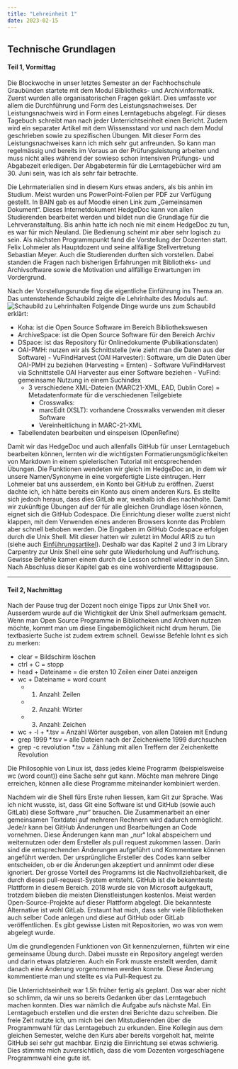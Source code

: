 ```yaml
---
title: "Lehreinheit 1"
date: 2023-02-15
---
```


## Technische Grundlagen

#### Teil 1, Vormittag
Die Blockwoche in unser letztes Semester an der Fachhochschule Graubünden startete mit dem Modul Bibliotheks- und Archivinformatik. Zuerst wurden alle organisatorischen Fragen geklärt. Dies umfasste vor allem die Durchführung und Form des Leistungsnachweises. Der Leistungsnachweis wird in Form eines Lerntagebuchs abgelegt. Für dieses Tagebuch schreibt man nach jeder Unterrichtseinheit einen Bericht. Zudem wird ein separater Artikel mit dem Wissensstand vor und nach dem Modul geschrieben sowie zu spezifischen Übungen. Mit dieser Form des Leistungsnachweises kann ich mich sehr gut anfreunden. So kann man regelmässig und bereits im Voraus an der Prüfungsleistung arbeiten und muss nicht alles während der sowieso schon intensiven Prüfungs- und Abgabezeit erledigen. Der Abgabetermin für die Lerntagebücher wird am 30. Juni sein, was ich als sehr fair betrachte. 

Die Lehrmaterialien sind in diesem Kurs etwas anders, als bis anhin im Studium. Meist wurden uns PowerPoint-Folien per PDF zur Verfügung gestellt. In BAIN gab es auf Moodle einen Link zum „Gemeinsamen Dokument“. Dieses Internetdokument HedgeDoc kann von allen Studierenden bearbeitet werden und bildet nun die Grundlage für die Lehrveranstaltung. Bis anhin hatte ich noch nie mit einem HedgeDoc zu tun, es war für mich Neuland. Die Bedienung scheint mir aber sehr logisch zu sein. Als nächsten Programmpunkt fand die Vorstellung der Dozenten statt. Felix Lohmeier als Hauptdozent und seine allfällige Stellvertretung Sebastian Meyer. Auch die Studierenden durften sich vorstellen. Dabei standen die Fragen nach bisherigen Erfahrungen mit Bibliotheks- und Archivsoftware sowie die Motivation und allfällige Erwartungen im Vordergrund. 

Nach der Vorstellungsrunde fing die eigentliche Einführung ins Thema an. Das untenstehende Schaubild zeigte die Lehrinhalte des Moduls auf. 
![Schaubild zu Lehrinhalten](https://pad.gwdg.de/uploads/c8d2a2dc-b427-4330-a665-b355a2a85f50.png)
Folgende Dinge wurde uns zum Schaubild erklärt:
-	Koha: ist die Open Source Software im Bereich Bibliothekswesen
-	ArchiveSpace: ist die Open Source Software für den Bereich Archiv
-	DSpace: ist das Repository für Onlinedokumente (Publikationsdaten)
  -  OAI-PMH: nutzen wir als Schnittstelle (wie zieht man die Daten aus der Software)
    -  VuFindHarvest (OAI Harvester): Software, um die Daten über OAI-PMH zu beziehen (Harvesting = Ernten)
    - Software VuFindHarvest via Schnittstelle OAI Harvester aus einer Software beziehen
    - VuFind: gemeinsame Nutzung in einem Suchindex
      - 3 verschiedene XML-Dateien (MARC21-XML, EAD, Dublin Core) = Metadatenformate für die verschiedenen Teilgebiete
        - Crosswalks:
        - marcEdit (XSLT): vorhandene Crosswalks verwenden mit dieser Software
        - Vereinheitlichung in MARC-21-XML
-	Tabellendaten bearbeiten und einspeisen (OpenRefine)

Damit wir das HedgeDoc und auch allenfalls GitHub für unser Lerntagebuch bearbeiten können, lernten wir die wichtigsten Formatierungsmöglichkeiten von Markdown in einem spielerischen Tutorial mit entsprechenden Übungen. Die Funktionen wendeten wir gleich im HedgeDoc an, in dem wir unsere Namen/Synonyme in eine vorgefertigte Liste eintrugen. Herr Lohmeier bat uns ausserdem, ein Konto bei GitHub zu eröffnen. Zuerst dachte ich, ich hätte bereits ein Konto aus einem anderen Kurs. Es stellte sich jedoch heraus, dass dies GitLab war, weshalb ich dies nachholte. Damit wir zukünftige Übungen auf der für alle gleichen Grundlage lösen können, eignet sich die GitHub Codespace. Die Einrichtung dieser wollte zuerst nicht klappen, mit dem Verwenden eines anderen Browsers konnte das Problem aber schnell behoben werden. Die Eingaben im GitHub Codespace erfolgen durch die Unix Shell. Mit dieser hatten wir zuletzt im Modul ARIS zu tun (siehe auch [Einführungsartikel](<https://tanjastad.github.io/BAIN-Lerntagebuch/2023/02/15/einfuehrung.html>)). Deshalb war das Kapitel 2 und 3 im Library Carpentry zur Unix Shell eine sehr gute Wiederholung und Auffrischung. Gewisse Befehle kamen einem durch die Lesson schnell wieder in den Sinn. Nach Abschluss dieser Kapitel gab es eine wohlverdiente Mittagspause. 

---


#### Teil 2, Nachmittag

Nach der Pause trug der Dozent noch einige Tipps zur Unix Shell vor. Ausserdem wurde auf die Wichtigkeit der Unix Shell aufmerksam gemacht. Wenn man Open Source Programme in Bibliotheken und Archiven nutzen möchte, kommt man um diese Eingabemöglichkeit nicht drum herum. Die textbasierte Suche ist zudem extrem schnell. 
Gewisse Befehle lohnt es sich zu merken: 
-	clear = Bildschirm löschen
-	ctrl + C = stopp
-	head + Dateiname = die ersten 10 Zeilen einer Datei anzeigen
-	wc + Dateiname = word count
    - 1. Anzahl: Zeilen
    - 2. Anzahl: Wörter
    - 3. Anzahl: Zeichen
-	wc + -l + *.tsv = Anzahl Wörter ausgeben, von allen Dateien mit Endung
-	grep 1999 *.tsv = alle Dateien nach der Zeichenkette 1999 durchsuchen
-	grep -c revolution *.tsv = Zählung mit allen Treffern der Zeichenkette Revolution

Die Philosophie von Linux ist, dass jedes kleine Programm (beispielsweise wc (word count)) eine Sache sehr gut kann. Möchte man mehrere Dinge erreichen, können alle diese Programme miteinander kombiniert werden. 

Nachdem wir die Shell fürs Erste ruhen liessen, kam Git zur Sprache. Was ich nicht wusste, ist, dass Git eine Software ist und GitHub (sowie auch GitLab) diese Software „nur“ brauchen. Die Zusammenarbeit an einer gemeinsamen Textdatei auf mehreren Rechnern wird dadurch ermöglicht. Jede/r kann bei GitHub Änderungen und Bearbeitungen an Code vornehmen. Diese Änderungen kann man „nur“ lokal abspeichern und weiternutzen oder dem Ersteller als pull request zukommen lassen. Darin sind die entsprechenden Änderungen aufgeführt und Kommentare können angeführt werden. Der ursprüngliche Ersteller des Codes kann selber entscheiden, ob er die Änderungen akzeptiert und annimmt oder diese ignoriert. Der grosse Vorteil des Programms ist die Nachvollziehbarkeit, die durch dieses pull-request-System entsteht. GitHub ist die bekannteste Plattform in diesem Bereich. 2018 wurde sie von Microsoft aufgekauft, trotzdem blieben die meisten Dienstleistungen kostenlos. Meist werden Open-Source-Projekte auf dieser Plattform abgelegt. Die bekannteste Alternative ist wohl GitLab. Erstaunt hat mich, dass sehr viele Bibliotheken auch selber Code anlegen und diese auf GitHub oder GitLab veröffentlichen. Es gibt gewisse Listen mit Repositorien, wo was von wem abgelegt wurde. 

Um die grundlegenden Funktionen von Git kennenzulernen, führten wir eine gemeinsame Übung durch. Dabei musste ein Repository angelegt werden und darin etwas platzieren. Auch ein Fork musste erstellt werden, damit danach eine Änderung vorgenommen werden konnte. Diese Änderung kommentierte man und stellte es via Pull-Request zu. 

Die Unterrichtseinheit war 1.5h früher fertig als geplant. Das war aber nicht so schlimm, da wir uns so bereits Gedanken über das Lerntagebuch machen konnten. Dies war nämlich die Aufgabe aufs nächste Mal. Ein Lerntagebuch erstellen und die ersten drei Berichte dazu schreiben. Die freie Zeit nutzte ich, um mich bei den Mitstudierenden über die Programmwahl für das Lerntagebuch zu erkunden. Eine Kollegin aus dem gleichen Semester, welche den Kurs aber bereits vorgeholt hat, meinte GitHub sei sehr gut machbar. Einzig die Einrichtung sei etwas schwierig. Dies stimmte mich zuversichtlich, dass die vom Dozenten vorgeschlagene Programmwahl eine gute ist. 
